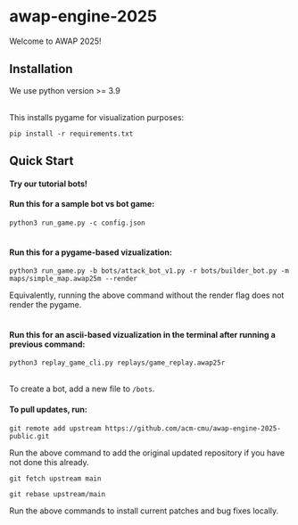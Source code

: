 # awap-engine-2025

Welcome to AWAP 2025!

## Installation

We use python version >= 3.9
<br>
<br>

This installs pygame for visualization purposes:

`pip install -r requirements.txt`

## Quick Start

#### Try our tutorial bots!

#### Run this for a sample bot vs bot game:

`python3 run_game.py -c config.json`
<br>
<br>


#### Run this for a pygame-based vizualization:

`python3 run_game.py -b bots/attack_bot_v1.py -r bots/builder_bot.py -m maps/simple_map.awap25m --render`

Equivalently, running the above command without the render flag does not render the pygame.
<br>
<br>


#### Run this for an ascii-based vizualization in the terminal after running a previous command:

`python3 replay_game_cli.py replays/game_replay.awap25r`
<br>
<br>


To create a bot, add a new file to `/bots`.



#### To pull updates, run:

`git remote add upstream https://github.com/acm-cmu/awap-engine-2025-public.git`

Run the above command to add the original updated repository if you have not done this already.

`git fetch upstream main`

`git rebase upstream/main`

Run the above commands to install current patches and bug fixes locally.


